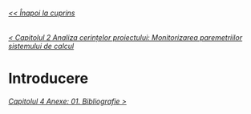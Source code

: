 ###### [<< Înapoi la cuprins](../Cuprins.md)
###### [< Capitolul 2 Analiza cerințelor proiectului: Monitorizarea paremetriilor sistemului de calcul](../Capitolul%202%20Analiza%20cerințelor%20proiectului/09.%20Monitorizarea%20parametrilor%20sistemului%20de%20calcul.md)
# Introducere
###### [Capitolul 4 Anexe: 01. Bibliografie >](../Capitolul%204%20Anexe/01.%20Bibliografie.md)